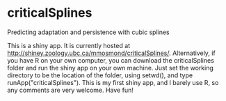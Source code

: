 # criticalSplines
Predicting adaptation and persistence with cubic splines

This is a shiny app. It is currently hosted at http://shiney.zoology.ubc.ca/mmosmond/criticalSplines/. Alternatively, if you have R on your own computer, you can download the criticalSplines folder and run the shiny app on your own machine. Just set the working directory to be the location of the folder, using setwd(), and type runApp("criticalSplines"). This is my first shiny app, and I barely use R, so any comments are very welcome. Have fun! 

